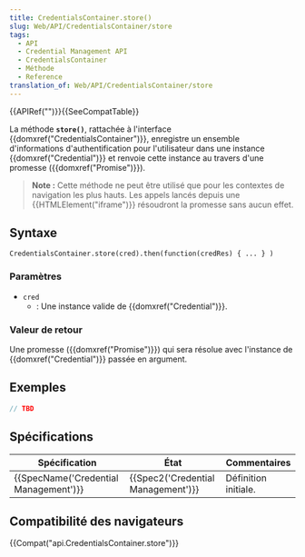 ```yaml
---
title: CredentialsContainer.store()
slug: Web/API/CredentialsContainer/store
tags:
  - API
  - Credential Management API
  - CredentialsContainer
  - Méthode
  - Reference
translation_of: Web/API/CredentialsContainer/store
---
```

{{APIRef("")}}{{SeeCompatTable}}

La méthode **`store()`**, rattachée à l'interface {{domxref("CredentialsContainer")}}, enregistre un ensemble d'informations d'authentification pour l'utilisateur dans une instance {{domxref("Credential")}} et renvoie cette instance au travers d'une promesse ({{domxref("Promise")}}).

> **Note :** Cette méthode ne peut être utilisé que pour les contextes de navigation les plus hauts. Les appels lancés depuis une {{HTMLElement("iframe")}} résoudront la promesse sans aucun effet.

## Syntaxe

    CredentialsContainer.store(cred).then(function(credRes) { ... } )

### Paramètres

- `cred`
  - : Une instance valide de {{domxref("Credential")}}.

### Valeur de retour

Une promesse ({{domxref("Promise")}}) qui sera résolue avec l'instance de {{domxref("Credential")}} passée en argument.

## Exemples

```js
// TBD
```

## Spécifications

| Spécification                                    | État                                         | Commentaires         |
| ------------------------------------------------ | -------------------------------------------- | -------------------- |
| {{SpecName('Credential Management')}} | {{Spec2('Credential Management')}} | Définition initiale. |

## Compatibilité des navigateurs

{{Compat("api.CredentialsContainer.store")}}
